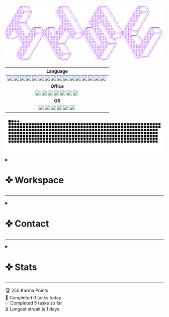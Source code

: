 
<p align=center><img src='./img/Hisu.png'></p>
<p align=center style='width:100%'>
  
|                 **Language**                     |
| :------------------------------------: |
| ![](https://img.shields.io/badge/C-00599C?style=for-the-badge&logo=c&logoColor=white) ![](https://img.shields.io/badge/Python-FFD43B?style=for-the-badge&logo=python&logoColor=blue) ![](https://img.shields.io/badge/C%2B%2B-00599C?style=for-the-badge&logo=c%2B%2B&logoColor=white) ![](	https://img.shields.io/badge/C%23-239120?style=for-the-badge&logo=c-sharp&logoColor=white) ![](https://img.shields.io/badge/JavaScript-323330?style=for-the-badge&logo=javascript&logoColor=F7DF1E) ![](https://img.shields.io/badge/json-5E5C5C?style=for-the-badge&logo=json&logoColor=white) ![](https://img.shields.io/badge/PHP-777BB4?style=for-the-badge&logo=php&logoColor=white) ![](https://img.shields.io/badge/Ruby-CC342D?style=for-the-badge&logo=ruby&logoColor=white) ![](https://img.shields.io/badge/Swift-FA7343?style=for-the-badge&logo=swift&logoColor=white) ![](https://img.shields.io/badge/CSS3-1572B6?style=for-the-badge&logo=css3&logoColor=white) ![](https://img.shields.io/badge/CSS-239120?&style=for-the-badge&logo=css3&logoColor=white) ![](https://img.shields.io/badge/Node.js-43853D?style=for-the-badge&logo=node.js&logoColor=white) ![](https://img.shields.io/badge/JSS-F7DF1E?style=for-the-badge&logo=JSS&logoColor=white) ![](https://img.shields.io/badge/Sass-CC6699?style=for-the-badge&logo=sass&logoColor=white) ![](https://img.shields.io/badge/Java-ED8B00?style=for-the-badge&logo=java&logoColor=white) ![](https://img.shields.io/badge/React-20232A?style=for-the-badge&logo=react&logoColor=61DAFB) ![]() |
| **Office** |
| ![](https://img.shields.io/badge/Google%20Sheets-34A853?style=for-the-badge&logo=google-sheets&logoColor=white) ![](https://img.shields.io/badge/Microsoft_Access-A4373A?style=for-the-badge&logo=microsoft-access&logoColor=white) ![](https://img.shields.io/badge/Microsoft_Excel-217346?style=for-the-badge&logo=microsoft-excel&logoColor=white) ![](https://img.shields.io/badge/Microsoft_Office-D83B01?style=for-the-badge&logo=microsoft-office&logoColor=white) ![](	https://img.shields.io/badge/Microsoft_PowerPoint-B7472A?style=for-the-badge&logo=microsoft-powerpoint&logoColor=white) ![](https://img.shields.io/badge/Microsoft_Word-2B579A?style=for-the-badge&logo=microsoft-word&logoColor=white) ![](https://img.shields.io/badge/Microsoft_SQL_Server-CC2927?style=for-the-badge&logo=microsoft-sql-server&logoColor=white) ![]() |
| **OS** |
| ![](https://img.shields.io/badge/Android-3DDC84?style=for-the-badge&logo=android&logoColor=white) ![](https://img.shields.io/badge/iOS-000000?style=for-the-badge&logo=ios&logoColor=white) ![](https://img.shields.io/badge/mac%20os-000000?style=for-the-badge&logo=apple&logoColor=white) ![](https://img.shields.io/badge/Linux-FCC624?style=for-the-badge&logo=linux&logoColor=black) ![](https://img.shields.io/badge/Ubuntu-E95420?style=for-the-badge&logo=ubuntu&logoColor=white) ![](https://img.shields.io/badge/Windows-0078D6?style=for-the-badge&logo=windows&logoColor=white) ![]() |
  
</p>
<p align=center>
 <img alt="github contribution snake animation" src="https://github.com/NyanKaungSet/NyanKaungSet/blob/output/github-contribution-grid-snake.svg">
</p>
<details>
<summary><h1>✜ Workspace</h1></summary>

![](https://img.shields.io/badge/asus%20laptop_vivobook_15x-007DB8?style=for-the-badge&logo=asus&logoColor=white) ![](https://img.shields.io/badge/Intel%20Core_i5_12th-0071C5?style=for-the-badge&logo=intel&logoColor=white)
</details><hr>
<details>
<summary>
  
# ✜ Contact
</summary>
<a target="_blank" href="https://m.me/hieudangiu88"><img src='https://img.shields.io/badge/Messenger-00B2FF?style=for-the-badge&logo=messenger&logoColor=white'></a>
<a target="_blank" href="https://mail.google.com/mail/?view=cm&fs=1&to=tolashuu@gmail.com"> <img src="https://img.shields.io/badge/Gmail-D14836?style=for-the-badge&logo=gmail&logoColor=white"> </a>
</details><hr>
<details>
<summary>    
  
# ✜ Stats
</summary>
  
![](https://komarev.com/ghpvc/?username=shuumlem&color=1e81b0&style=for-the-badge)
</details><hr>

<!-- TODO-IST:START -->
🏆  250 Karma Points           
🌸  Completed 0 tasks today           
✅  Completed 5 tasks so far           
⏳  Longest streak is 1 days
<!-- TODO-IST:END -->
